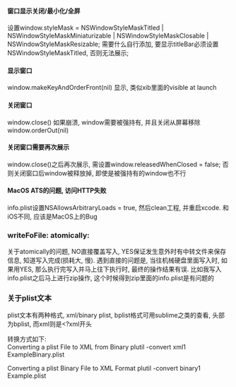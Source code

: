 #### 窗口显示关闭/最小化/全屏
设置window.styleMask = NSWindowStyleMaskTitled | NSWindowStyleMaskMiniaturizable | NSWindowStyleMaskClosable | NSWindowStyleMaskResizable; 需要什么自行添加, 要显示titleBar必须设置NSWindowStyleMaskTitled, 否则无法展示;

#### 显示窗口
window.makeKeyAndOrderFront(nil) 显示, 类似xib里面的visible at launch


#### 关闭窗口
window.close()  如果崩溃, window需要被强持有, 并且关闭从屏幕移除window.orderOut(nil)

#### 关闭窗口需要再次展示
window.close()之后再次展示, 需设置window.releasedWhenClosed = false;  否则关闭窗口后window被释放掉, 即使是被强持有的window也不行

#### MacOS ATS的问题, 访问HTTP失败
info.plist设置NSAllowsArbitraryLoads = true, 然后clean工程, 并重启xcode.  和iOS不同, 应该是MacOS上的Bug

### writeFoFile: atomically:
关于atomically的问题, NO直接覆盖写入, YES保证发生意外时有中转文件来保存信息, 知道写入完成(损耗大, 慢).   遇到直接的问题是, 当往机械硬盘里面写入时, 如果用YES, 那么执行完写入并马上往下执行时, 最终的操作结果有误. 比如我写入info.plist之后马上进行zip操作, 这个时候得到zip里面的info.plist是有问题的

### 关于plist文本
plist文本有两种格式, xml/binary plist,  bplist格式可用sublime之类的查看, 头部为bplist, 而xml则是<?xml开头

转换方式如下:  
Converting a plist File to XML from Binary
plutil -convert xml1 ExampleBinary.plist

Converting a plist Binary File to XML Format
plutil -convert binary1 Example.plist



